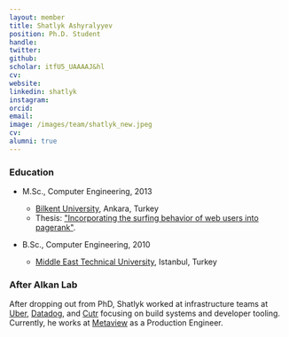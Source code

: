 ```yaml
---
layout: member
title: Shatlyk Ashyralyyev
position: Ph.D. Student
handle: 
twitter:
github: 
scholar: itfU5_UAAAAJ&hl
cv: 
website: 
linkedin: shatlyk
instagram:
orcid: 
email: 
image: /images/team/shatlyk_new.jpeg
cv: 
alumni: true
---
```


### Education
- M.Sc., Computer Engineering, 2013
  - [Bilkent University](http://www.cs.bilkent.edu.tr/), Ankara, Turkey
  - Thesis: ["Incorporating the surfing behavior of web users into pagerank"](https://tez.yok.gov.tr/UlusalTezMerkezi/TezGoster?key=vVNzTGHHhjH-u3WMToxQ-v_ydHyjzcr-NbsD4SZ_1liXdSqV6wg4xn4PfcVDPh3f).
  
- B.Sc., Computer Engineering, 2010
  - [Middle East Technical University](https://ceng.metu.edu.tr), Istanbul, Turkey

### After Alkan Lab
After dropping out from PhD, Shatlyk worked at infrastructure teams at [Uber](https://www.uber.com), [Datadog](https://www.datadoghq.com), and [Cutr](https://www.cutr.ai) focusing on build systems and developer tooling. Currently, he works at [Metaview](https://www.metaview.ai/) as a Production Engineer.
